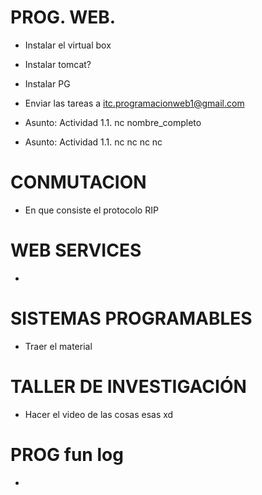 # PROG. WEB.

- Instalar el virtual box
- Instalar tomcat?
- Instalar PG

- Enviar las tareas a itc.programacionweb1@gmail.com
- Asunto: Actividad 1.1. nc nombre_completo
- Asunto: Actividad 1.1. nc nc nc nc

# CONMUTACION

- En que consiste el protocolo RIP

# WEB SERVICES

- 

# SISTEMAS PROGRAMABLES

- Traer el material

# TALLER DE INVESTIGACIÓN

- Hacer el video de las cosas esas xd

# PROG fun log
- 